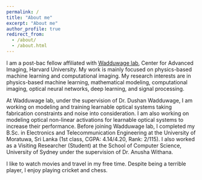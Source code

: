 ```yaml
---
permalink: /
title: "About me"
excerpt: "About me"
author_profile: true
redirect_from: 
  - /about/
  - /about.html
---
```


I am a post-bac fellow affiliated with [Wadduwage lab](https://www.wadduwagelab.com/), Center for Advanced Imaging, Harvard University. My work is mainly focused on physics-based machine learning and computational imaging. My research interests are in physics-based machine learning, mathematical modeling, computational imaging, optical neural networks, deep learning, and signal processing.

At Wadduwage lab, under the supervision of Dr. Dushan Wadduwage, I am working on modeling and training learnable optical systems taking fabrication constraints and noise into consideration. I am also working on modeling optical non-linear activations for learnable optical systems to increase their performance. Before joining Wadduwage lab, I completed my B.Sc. in Electronics and Telecommunication Engineering at the University of Moratuwa, Sri Lanka (1st class, CGPA: 4.14/4.20, Rank: 2/115). I also worked as a Visiting Researcher (Student) at the School of Computer Science, University of Sydney under the supervision of Dr. Anusha Withana. 

I like to watch movies and travel in my free time. Despite being a terrible player, I enjoy playing cricket and chess.
